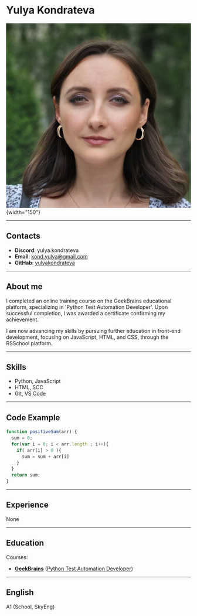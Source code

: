 # Yulya Kondrateva

![Yulya's Photo](./photo.jpeg){width="150"}

***

## Contacts

* __Discord__: yulya.kondrateva
* __Email__: kond.yulya@gmail.com
* __GitHab__: [yulyakondrateva](https://github.com/yulyakondrateva)

***

## About me

I completed an online training course on the GeekBrains educational platform, specializing in 'Python Test Automation Developer'. Upon successful completion, I was awarded a certificate confirming my achievement.

I am now advancing my skills by pursuing further education in front-end development, focusing on JavaScript, HTML, and CSS, through the RSSchool platform. 

***

## Skills

* Python, JavaScript
* HTML, SCC
* Git, VS Code

***

## Code Example

```javascript
function positiveSum(arr) {
  sum = 0;
  for(var i = 0; i < arr.length ; i++){
    if( arr[i] > 0 ){
      sum = sum + arr[i]
    }
  }    
  return sum;
}
```

***

## Experience

None

***

## Education

Courses:
- __[GeekBrains](https://gb.ru/)__ ([Python Test Automation Developer](./geekbrains-certificate.pdf))

***

## English

A1 (School, SkyEng)

